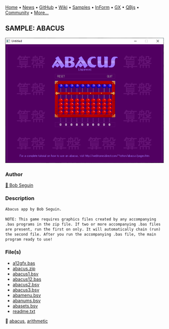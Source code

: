 [Home](https://qb64.com) • [News](../../news.md) • [GitHub](https://github.com/QB64Official/qb64) • [Wiki](wiki.md) • [Samples](../../samples.md) • [InForm](../../inform.md) • [GX](../../gx.md) • [QBjs](../../qbjs.md) • [Community](../../community.md) • [More...](../../more.md)

## SAMPLE: ABACUS

![screenshot.png](img/screenshot.png)

### Author

[🐝 Bob Seguin](../bob-seguin.md) 

### Description

```text
Abacus app by Bob Seguin.

NOTE: This game requires graphics files created by any accompanying .bas programs in the zip file. If two or more accompanying .bas files are present, run the first on only. It will automatically chain (run) the second file. After you run the accompanying .bas file, the main program ready to use!
```

### File(s)

* [a12gfx.bas](src/a12gfx.bas)
* [abacus.zip](src/abacus.zip)
* [abacus1.bsv](src/abacus1.bsv)
* [abacus12.bas](src/abacus12.bas)
* [abacus2.bsv](src/abacus2.bsv)
* [abacus3.bsv](src/abacus3.bsv)
* [abamenu.bsv](src/abamenu.bsv)
* [abanums.bsv](src/abanums.bsv)
* [abasets.bsv](src/abasets.bsv)
* [readme.txt](src/readme.txt)

🔗 [abacus](../abacus.md), [arithmetic](../arithmetic.md)
